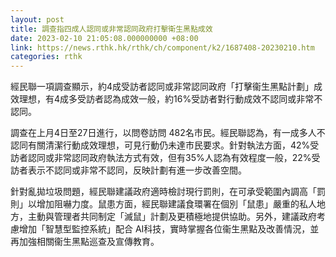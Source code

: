 ```yaml
---
layout: post
title: 調查指四成人認同或非常認同政府打擊衛生黑點成效
date: 2023-02-10 21:05:08.000000000 +08:00
link: https://news.rthk.hk/rthk/ch/component/k2/1687408-20230210.htm
categories: rthk
---
```


經民聯一項調查顯示，約4成受訪者認同或非常認同政府「打擊衞生黑點計劃」成效理想，有4成多受訪者認為成效一般，約16%受訪者對行動成效不認同或非常不認同。

調查在上月4日至27日進行，以問卷訪問 482名市民。經民聯認為，有一成多人不認同有關清潔行動成效理想，可見行動仍未達市民要求。針對執法方面，42%受訪者認同或非常認同政府執法方式有效，但有35%人認為有效程度一般，22%受訪者表示不認同或非常不認同，反映計劃有進一步改善空間。

針對亂拋垃圾問題，經民聯建議政府適時檢討現行罰則，在可承受範圍內調高「罰則」以增加阻嚇力度。鼠患方面，經民聯建議食環署在個別「鼠患」嚴重的私人地方，主動與管理者共同制定「滅鼠」計劃及更積極地提供協助。另外，建議政府考慮增加「智慧型監控系統」配合 AI科技，實時掌握各位衞生黑點及改善情況，並再加強相關衞生黑點巡查及宣傳教育。
